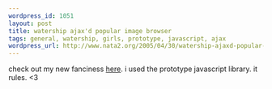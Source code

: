 ```yaml
--- 
wordpress_id: 1051
layout: post
title: watership ajax'd popular image browser
tags: general, watership, girls, prototype, javascript, ajax
wordpress_url: http://www.nata2.org/2005/04/30/watership-ajaxd-popular-image-browser/
---
```

check out my new fanciness <a href="http://watership.org/popular/">here</a>. i used the prototype javascript library. it rules. <3
